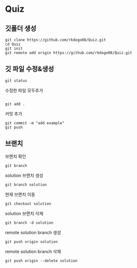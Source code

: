 # Quiz

## 깃폴더 생성
```
git clone https://github.com/rkdogo08/Quiz.git
cd Quiz
git init
git remote add origin https://github.com/rkdogo08/Quiz.git
```

## 깃 파일 수정&생성
```
git status
```
수정한 파일 모두추가
```

git add .
```
커밋 추가
```
git commit -m "add example"
git push
```

## 브랜치
브랜치 확인
```
git branch
```
solution 브랜치 생성
```
git branch solution
```
현재 브랜치 이동
```
git checkout solution
```

solution 브랜치 삭제
```
git branch -d solution

```
remote solution branch 생성
```
git push origin solution
```
remote solution branch 삭제
```
git push origin --delete solution
```
